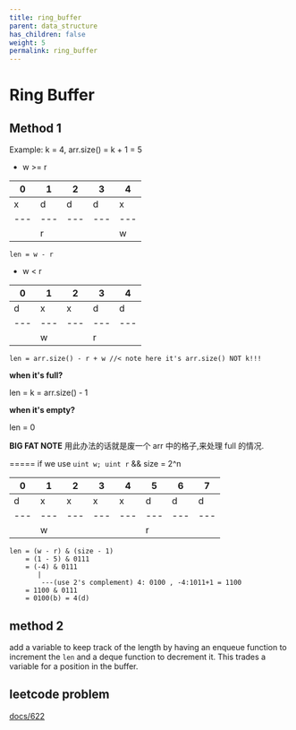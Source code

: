 ```yaml
---
title: ring_buffer
parent: data_structure
has_children: false
weight: 5
permalink: ring_buffer
---
```

# Ring Buffer

## Method 1
Example:  k = 4, arr.size() = k + 1 = 5

- w >= r
  
| 0 | 1 | 2 | 3 | 4 |
|---|---|---|---|---|
| x | d | d | d | x |
|---|---|---|---|---|
|   | r |   |   | w |

`len = w - r`

- w < r

| 0 | 1 | 2 | 3 | 4 |
|---|---|---|---|---|
| d | x | x | d | d |
|---|---|---|---|---|
|   | w |   | r |   |

`len = arr.size() - r + w //< note here it's arr.size() NOT k!!!`

**when it's full?**

len = k = arr.size() - 1

**when it's empty?**

len = 0

**BIG FAT NOTE**
用此办法的话就是废一个 arr 中的格子,来处理 full 的情况.

=====
if we use `uint w; uint r` && size = 2^n 

| 0 | 1 | 2 | 3 | 4 | 5 | 6 | 7 |
|---|---|---|---|---|---|---|---|
| d | x | x | x | x | d | d | d |
|---|---|---|---|---|---|---|---|
|   | w |   |   |   | r |   |   |

```
len = (w - r) & (size - 1) 
    = (1 - 5) & 0111 
    = (-4) & 0111
       |
        ---(use 2's complement) 4: 0100 , -4:1011+1 = 1100
    = 1100 & 0111
    = 0100(b) = 4(d)
```

## method 2
add a variable to keep track of the length by having an enqueue function to 
increment the `len` and a deque function to decrement it. This trades a variable
for a position in the buffer.

## leetcode problem 

[docs/622](docs/622)

